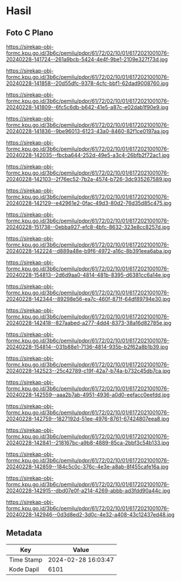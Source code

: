# Hasil

## Foto C Plano

https://sirekap-obj-formc.kpu.go.id/3b6c/pemilu/pdpr/61/72/02/10/01/6172021001076-20240228-141724--261a9bcb-5424-4e4f-9be1-2109e327f73d.jpg

https://sirekap-obj-formc.kpu.go.id/3b6c/pemilu/pdpr/61/72/02/10/01/6172021001076-20240228-141858--20d55dfc-9378-4cfc-bbf1-62dad9008760.jpg

https://sirekap-obj-formc.kpu.go.id/3b6c/pemilu/pdpr/61/72/02/10/01/6172021001076-20240228-141809--6fc5c6db-b642-41e5-a87c-e02dab1f90e9.jpg

https://sirekap-obj-formc.kpu.go.id/3b6c/pemilu/pdpr/61/72/02/10/01/6172021001076-20240228-141836--9be96013-6123-43a0-8460-82f1ce0197aa.jpg

https://sirekap-obj-formc.kpu.go.id/3b6c/pemilu/pdpr/61/72/02/10/01/6172021001076-20240228-142035--fbcba644-252d-49e5-a3c4-26bfb2f72ac1.jpg

https://sirekap-obj-formc.kpu.go.id/3b6c/pemilu/pdpr/61/72/02/10/01/6172021001076-20240228-142103--2f76ec52-7b2a-4574-b726-3dc935267589.jpg

https://sirekap-obj-formc.kpu.go.id/3b6c/pemilu/pdpr/61/72/02/10/01/6172021001076-20240228-142129--e42961e2-0fac-49d3-80d2-76d35d85c475.jpg

https://sirekap-obj-formc.kpu.go.id/3b6c/pemilu/pdpr/61/72/02/10/01/6172021001076-20240228-151738--0ebba927-efc8-4bfc-8632-323e8cc8257d.jpg

https://sirekap-obj-formc.kpu.go.id/3b6c/pemilu/pdpr/61/72/02/10/01/6172021001076-20240228-142224--d889a48e-b9f6-4972-a16c-8b391eea6aba.jpg

https://sirekap-obj-formc.kpu.go.id/3b6c/pemilu/pdpr/61/72/02/10/01/6172021001076-20240228-154813--2d6d9aa0-4814-481b-8395-d6381cc6a14e.jpg

https://sirekap-obj-formc.kpu.go.id/3b6c/pemilu/pdpr/61/72/02/10/01/6172021001076-20240228-142344--89298e56-ea7c-460f-871f-64df89794e30.jpg

https://sirekap-obj-formc.kpu.go.id/3b6c/pemilu/pdpr/61/72/02/10/01/6172021001076-20240228-142418--827aabed-a277-4dd4-8373-38a16d82785e.jpg

https://sirekap-obj-formc.kpu.go.id/3b6c/pemilu/pdpr/61/72/02/10/01/6172021001076-20240228-154814--031b88e1-7136-4814-935b-b2f62a8b1b39.jpg

https://sirekap-obj-formc.kpu.go.id/3b6c/pemilu/pdpr/61/72/02/10/01/6172021001076-20240228-142523--25c42789-c19f-42a7-b74a-b732c45db7ca.jpg

https://sirekap-obj-formc.kpu.go.id/3b6c/pemilu/pdpr/61/72/02/10/01/6172021001076-20240228-142559--aaa2b7ab-4951-4936-a0d0-eefacc0eefdd.jpg

https://sirekap-obj-formc.kpu.go.id/3b6c/pemilu/pdpr/61/72/02/10/01/6172021001076-20240228-142759--1827192d-51ee-4976-8761-67424807eea8.jpg

https://sirekap-obj-formc.kpu.go.id/3b6c/pemilu/pdpr/61/72/02/10/01/6172021001076-20240228-142841--218167bc-a9b8-4889-85ca-2bbf3c54b133.jpg

https://sirekap-obj-formc.kpu.go.id/3b6c/pemilu/pdpr/61/72/02/10/01/6172021001076-20240228-142859--184c5c0c-376c-4e3e-a8ab-8f455cafe16a.jpg

https://sirekap-obj-formc.kpu.go.id/3b6c/pemilu/pdpr/61/72/02/10/01/6172021001076-20240228-142915--dbd07e0f-a214-4269-abbb-ad3fdd90a44c.jpg

https://sirekap-obj-formc.kpu.go.id/3b6c/pemilu/pdpr/61/72/02/10/01/6172021001076-20240228-142946--0d3d8ed2-3d0c-4e32-a408-43c12437ed48.jpg


## Metadata

| Key        | Value               |
| ---------- | ------------------- |
| Time Stamp | 2024-02-28 16:03:47 |
| Kode Dapil | 6101                |



